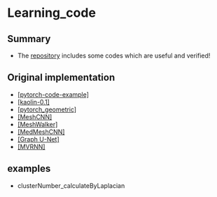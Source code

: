 # Learning_code

## Summary

- The [repository](https://github.com/QiujieDong/Learning_code) includes some codes which are useful and verified!

## Original implementation

- [[pytorch-code-example]](https://github.com/cs230-stanford/cs230-code-examples)
- [[kaolin-0.1]](https://github.com/NVIDIAGameWorks/kaolin)
- [[pytorch_geometric]](https://github.com/rusty1s/pytorch_geometric)
- [[MeshCNN]](https://github.com/ranahanocka/MeshCNN/)
- [[MeshWalker]](https://github.com/AlonLahav/MeshWalker)
- [[MedMeshCNN]](https://github.com/LSnyd/MedMeshCNN)
- [[Graph U-Net]](https://github.com/HongyangGao/Graph-U-Nets)
- [[MVRNN]](https://github.com/trucleduc/MVRNN)

## examples

- clusterNumber_calculateByLaplacian

